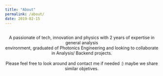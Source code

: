 ```yaml
---
title: "About"
permalink: /about/
date: 2019-02-15
---
```

<div align = "center">
<br>
A passionate of tech, innovation and physics with 2 years of expertise in general analysis <br>environment, graduated of Photonics Engineering and looking to collaborate in Analysis/ Backend projects.
<br>
<br>Please feel free to look around and contact me if needed :) maybe we share similar objetives.

</div>
